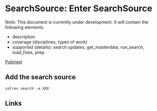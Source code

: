 # SearchSource: Enter SearchSource

Note: This document is currently under development. It will contain the following elements.

- description
- coverage (disciplines, types of work)
- supported (details): search updates, get_masterdata, run_search, load_fixes, prep

[Pubmed](https://pubmed.ncbi.nlm.nih.gov/)

## Add the search source

```
colrev search -a XXX
```

## Links
